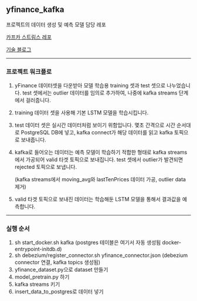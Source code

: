## yfinance_kafka
프로젝트의 데이터 생성 및 예측 모델 담당 레포

[카프카 스트림스 레포](https://github.com/santoryu1118/yfinance_kafka?tab=readme-ov-file)

[기술 블로그](https://www.notion.so/santoryu/yFinance-c179dfdf0bbe4a62855782366cf2a849?pvs=4)

---
### 프로젝트 워크플로
1. yFinance 데이터셋을 다운받아 모델 학습용 training 셋과 test 셋으로 나누었습니다. test 셋에서는 outlier 데이터를 임의로 추가하여, 나중에 kafka streams 단계에서 걸러줍니다.
2. training 데이터 셋을 사용해 기본 LSTM 모델을 학습시킵니다.
3. test 데이터 셋은 실시간 데이터처럼 보이기 위함입니다. 몇초 간격으로 시간 순서대로 PostgreSQL DB에 넣고, kafka connect가 해당 데이터를 읽고 kafka 토픽으로 보내줍니다.
4. kafka로 들어오는 데이터는 예측 모델이 학습하기 적합한 형태로 kafka streams에서 가공되어 valid 타겟 토픽으로 보내집니다. test 셋에서 outlier가 발견되면 rejected 토픽으로 보냅니다.

    (kafka streams에서 moving_avg와 lastTenPrices 데이터 가공, outlier data 제거) 
5. valid 타겟 토픽으로 보내진 데이터는 학습해둔 LSTM 모델을 통해서 결과값을 예측합니다.

---
### 실행 순서
1. sh start_docker.sh kafka  (postgres 테이블은 여기서 자동 생성됨 docker-entrypoint-initdb.d)
2. sh debezium/register_connector.sh yfinance_connector.json (debezium connector 연결, kafka topics 생성됨)
3. yfinance_dataset.py으로 dataset 만들기
4. model_pretrain.py 하기
5. kafka streams 키기
6. insert_data_to_postgres로 데이터 넣기
